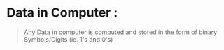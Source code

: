 # Data in Computer : 
> Any Data in computer is computed and stored in the form of binary Symbols/Digits (ie. 1's and 0's)
